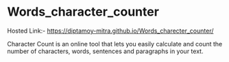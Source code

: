 # Words_character_counter

Hosted Link:- https://diptamoy-mitra.github.io/Words_charecter_counter/

Character Count  is an online tool that lets you easily calculate and count the number of characters, words, sentences and paragraphs in your text.
